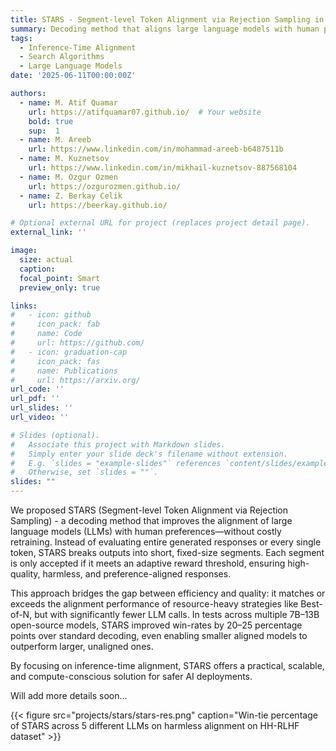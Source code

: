 ```yaml
---
title: STARS - Segment-level Token Alignment via Rejection Sampling in Large Language Models
summary: Decoding method that aligns large language models with human preferences at inference time by accepting only high-reward text segments, boosting quality without retraining.
tags:
  - Inference-Time Alignment
  - Search Algorithms
  - Large Language Models
date: '2025-06-11T00:00:00Z'

authors:
  - name: M. Atif Quamar
    url: https://atifquamar07.github.io/  # Your website
    bold: true       
    sup:  1
  - name: M. Areeb
    url: https://www.linkedin.com/in/mohammad-areeb-b6487511b  
  - name: M. Kuznetsov
    url: https://www.linkedin.com/in/mikhail-kuznetsov-887568104
  - name: M. Ozgur Ozmen
    url: https://ozgurozmen.github.io/
  - name: Z. Berkay Celik
    url: https://beerkay.github.io/

# Optional external URL for project (replaces project detail page).
external_link: ''

image:
  size: actual
  caption: 
  focal_point: Smart
  preview_only: true

links:
#   - icon: github
#     icon_pack: fab
#     name: Code
#     url: https://github.com/
#   - icon: graduation-cap
#     icon_pack: fas
#     name: Publications
#     url: https://arxiv.org/
url_code: ''
url_pdf: ''
url_slides: ''
url_video: ''

# Slides (optional).
#   Associate this project with Markdown slides.
#   Simply enter your slide deck's filename without extension.
#   E.g. `slides = "example-slides"` references `content/slides/example-slides.md`.
#   Otherwise, set `slides = ""`.
slides: ""
---
```


We proposed STARS (Segment-level Token Alignment via Rejection Sampling) - a decoding method that improves the alignment of large language models (LLMs) with human preferences—without costly retraining. Instead of evaluating entire generated responses or every single token, STARS breaks outputs into short, fixed-size segments. Each segment is only accepted if it meets an adaptive reward threshold, ensuring high-quality, harmless, and preference-aligned responses.

This approach bridges the gap between efficiency and quality: it matches or exceeds the alignment performance of resource-heavy strategies like Best-of-N, but with significantly fewer LLM calls. In tests across multiple 7B–13B open-source models, STARS improved win-rates by 20–25 percentage points over standard decoding, even enabling smaller aligned models to outperform larger, unaligned ones.

By focusing on inference-time alignment, STARS offers a practical, scalable, and compute-conscious solution for safer AI deployments.

Will add more details soon...

 {{< figure src="projects/stars/stars-res.png" caption="Win-tie percentage of STARS across 5 different LLMs on harmless alignment on HH-RLHF dataset" >}}


